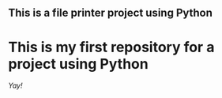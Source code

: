 ## This is a file printer project using Python

# This is my first repository for a project using Python

_Yay!_
